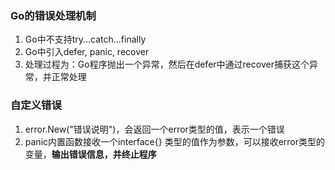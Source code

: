 ### Go的错误处理机制
1. Go中不支持try...catch...finally
2. Go中引入defer, panic, recover
3. 处理过程为：Go程序抛出一个异常，然后在defer中通过recover捕获这个异常，并正常处理

### 自定义错误
1. error.New("错误说明")，会返回一个error类型的值，表示一个错误
2. panic内置函数接收一个interface{} 类型的值作为参数，可以接收error类型的变量，**输出错误信息，并终止程序**
